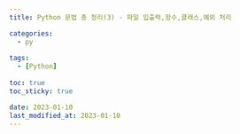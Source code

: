 ```yaml
---
title: Python 문법 총 정리(3) - 파일 입출력,함수,클래스,예외 처리

categories: 
  - py
  
tags:
  - [Python]
  
toc: true
toc_sticky: true

date: 2023-01-10
last_modified_at: 2023-01-10
---
```


